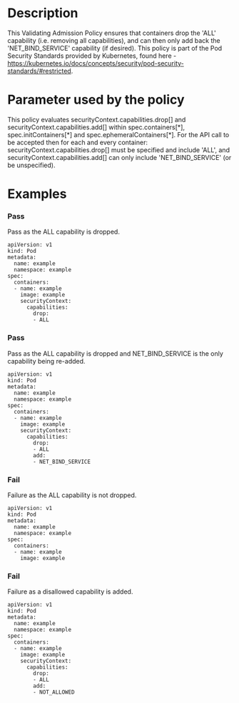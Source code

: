 # Description
This Validating Admission Policy ensures that containers drop the 'ALL' capability (i.e. removing all capabilities), and can then only add back the 'NET_BIND_SERVICE' capability (if desired).
This policy is part of the Pod Security Standards provided by Kubernetes, found here - https://kubernetes.io/docs/concepts/security/pod-security-standards/#restricted.

# Parameter used by the policy
This policy evaluates securityContext.capabilities.drop[] and securityContext.capabilities.add[] within spec.containers[\*], spec.initContainers[\*] and spec.ephemeralContainers[\*]. For the API call to be accepted then for each and every container: securityContext.capabilities.drop[] must be specified and include 'ALL', and securityContext.capabilities.add[] can only include 'NET_BIND_SERVICE' (or be unspecified).

# Examples
### Pass
Pass as the ALL capability is dropped.
```
apiVersion: v1
kind: Pod
metadata:
  name: example
  namespace: example
spec:
  containers:
  - name: example
    image: example
    securityContext:
      capabilities:
        drop:
        - ALL
```
### Pass
Pass as the ALL capability is dropped and NET_BIND_SERVICE is the only capability being re-added.
```
apiVersion: v1
kind: Pod
metadata:
  name: example
  namespace: example
spec:
  containers:
  - name: example
    image: example
    securityContext:
      capabilities:
        drop:
        - ALL
        add:
        - NET_BIND_SERVICE
```
### Fail
Failure as the ALL capability is not dropped.
```
apiVersion: v1
kind: Pod
metadata:
  name: example
  namespace: example
spec:
  containers:
  - name: example
    image: example
```
### Fail
Failure as a disallowed capability is added.
```
apiVersion: v1
kind: Pod
metadata:
  name: example
  namespace: example
spec:
  containers:
  - name: example
    image: example
    securityContext:
      capabilities:
        drop:
        - ALL
        add:
        - NOT_ALLOWED
```